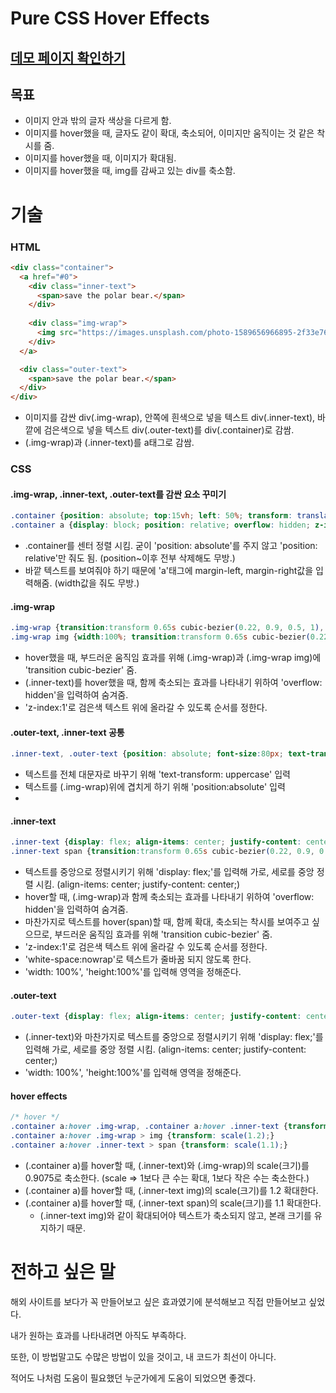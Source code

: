 # Pure CSS Hover Effects
## [데모 페이지 확인하기](https://leesaewa.github.io/hover_eff/)

## 목표
+ 이미지 안과 밖의 글자 색상을 다르게 함.
+ 이미지를 hover했을 때, 글자도 같이 확대, 축소되어, 이미지만 움직이는 것 같은 착시를 줌.
+ 이미지를 hover했을 때, 이미지가 확대됨.
+ 이미지를 hover했을 때, img를 감싸고 있는 div를 축소함.


# 기술
### HTML
``` html
<div class="container">
  <a href="#0">
    <div class="inner-text">
      <span>save the polar bear.</span>
    </div>
        
    <div class="img-wrap">
      <img src="https://images.unsplash.com/photo-1589656966895-2f33e7653819?ixlib=rb-1.2.1&ixid=MnwxMjA3fDB8MHxwaG90by1wYWdlfHx8fGVufDB8fHx8&auto=format&fit=crop&w=2070&q=80" alt="" srcset="">
    </div>
  </a>

  <div class="outer-text">
    <span>save the polar bear.</span>
  </div>
</div>
```
+ 이미지를 감싼 div(.img-wrap), 안쪽에 흰색으로 넣을 텍스트 div(.inner-text), 바깥에 검은색으로 넣을 텍스트 div(.outer-text)를 div(.container)로 감쌈.
+ (.img-wrap)과 (.inner-text)를 a태그로 감쌈.

### CSS
#### .img-wrap, .inner-text, .outer-text를 감싼 요소 꾸미기
```css
.container {position: absolute; top:15vh; left: 50%; transform: translateX(-50%); width: 80vw; text-align: center;}
.container a {display: block; position: relative; overflow: hidden; z-index: 1; margin:0 25vw; height:100%;}
```
+ .container를 센터 정렬 시킴. 굳이 'position: absolute'를 주지 않고 'position: relative'만 줘도 됨. (position~이후 전부 삭제해도 무방.)
+ 바깥 텍스트를 보여줘야 하기 때문에 'a'태그에 margin-left, margin-right값을 입력해줌. (width값을 줘도 무방.)

#### .img-wrap
``` css
.img-wrap {transition:transform 0.65s cubic-bezier(0.22, 0.9, 0.5, 1), opacity 0.65s cubic-bezier(0.5, 0, 0, 1); overflow: hidden; z-index: 1;}
.img-wrap img {width:100%; transition:transform 0.65s cubic-bezier(0.22, 0.9, 0.5, 1);}
```

+ hover했을 때, 부드러운 움직임 효과를 위해 (.img-wrap)과 (.img-wrap img)에 'transition cubic-bezier' 줌.
+ (.inner-text)를 hover했을 때, 함께 축소되는 효과를 나타내기 위하여 'overflow: hidden'을 입력하여 숨겨줌.
+ 'z-index:1'로 검은색 텍스트 위에 올라갈 수 있도록 순서를 정한다.

#### .outer-text, .inner-text 공통
```css
.inner-text, .outer-text {position: absolute; font-size:80px; text-transform: uppercase; transition:transform 0.65s cubic-bezier(0.22, 0.9, 0.5, 1), opacity 0.65s cubic-bezier(0.5, 0, 0, 1);}
```
+ 텍스트를 전체 대문자로 바꾸기 위해 'text-transform: uppercase' 입력
+ 텍스트를 (.img-wrap)위에 겹치게 하기 위해 'position:absolute' 입력
+ 


#### .inner-text
``` css
.inner-text {display: flex; align-items: center; justify-content: center; width:100%; height:100%; overflow: hidden; z-index: 1; color:#fff; white-space:nowrap;}
.inner-text span {transition:transform 0.65s cubic-bezier(0.22, 0.9, 0.5, 1)}
```

+ 텍스트를 중앙으로 정렬시키기 위해 'display: flex;'를 입력해 가로, 세로를 중앙 정렬 시킴. (align-items: center; justify-content: center;)
+ hover할 때, (.img-wrap)과 함께 축소되는 효과를 나타내기 위하여 'overflow: hidden'을 입력하여 숨겨줌.
+ 마찬가지로 텍스트를 hover(span)할 때, 함께 확대, 축소되는 착시를 보여주고 싶으므로, 부드러운 움직임 효과를 위해 'transition cubic-bezier' 줌.
+ 'z-index:1'로 검은색 텍스트 위에 올라갈 수 있도록 순서를 정한다.
+ 'white-space:nowrap'로 텍스트가 줄바꿈 되지 않도록 한다.
+ 'width: 100%', 'height:100%'를 입력해 영역을 정해준다.


#### .outer-text
```css
.outer-text {display: flex; align-items: center; justify-content: center; height: 100%; left:0; top:0; width:100%; transition: opacity 0.65s cubic-bezier(0.5, 0, 0, 1);}
```

+ (.inner-text)와 마찬가지로 텍스트를 중앙으로 정렬시키기 위해 'display: flex;'를 입력해 가로, 세로를 중앙 정렬 시킴. (align-items: center; justify-content: center;)
+ 'width: 100%', 'height:100%'를 입력해 영역을 정해준다.


#### hover effects
```css
/* hover */
.container a:hover .img-wrap, .container a:hover .inner-text {transform: scale(0.9075);}
.container a:hover .img-wrap > img {transform: scale(1.2);}
.container a:hover .inner-text > span {transform: scale(1.1);}
```

+ (.container a)를 hover할 때, (.inner-text)와 (.img-wrap)의 scale(크기)를 0.9075로 축소한다. (scale => 1보다 큰 수는 확대, 1보다 작은 수는 축소한다.)
+ (.container a)를 hover할 때, (.inner-text img)의 scale(크기)를 1.2 확대한다.
+ (.container a)를 hover할 때, (.inner-text span)의 scale(크기)를 1.1 확대한다.
  - (.inner-text img)와 같이 확대되어야 텍스트가 축소되지 않고, 본래 크기를 유지하기 때문.


# 전하고 싶은 말
해외 사이트를 보다가 꼭 만들어보고 싶은 효과였기에 분석해보고 직접 만들어보고 싶었다.

내가 원하는 효과를 나타내려면 아직도 부족하다.

또한, 이 방법말고도 수많은 방법이 있을 것이고, 내 코드가 최선이 아니다.

적어도 나처럼 도움이 필요했던 누군가에게 도움이 되었으면 좋겠다.
